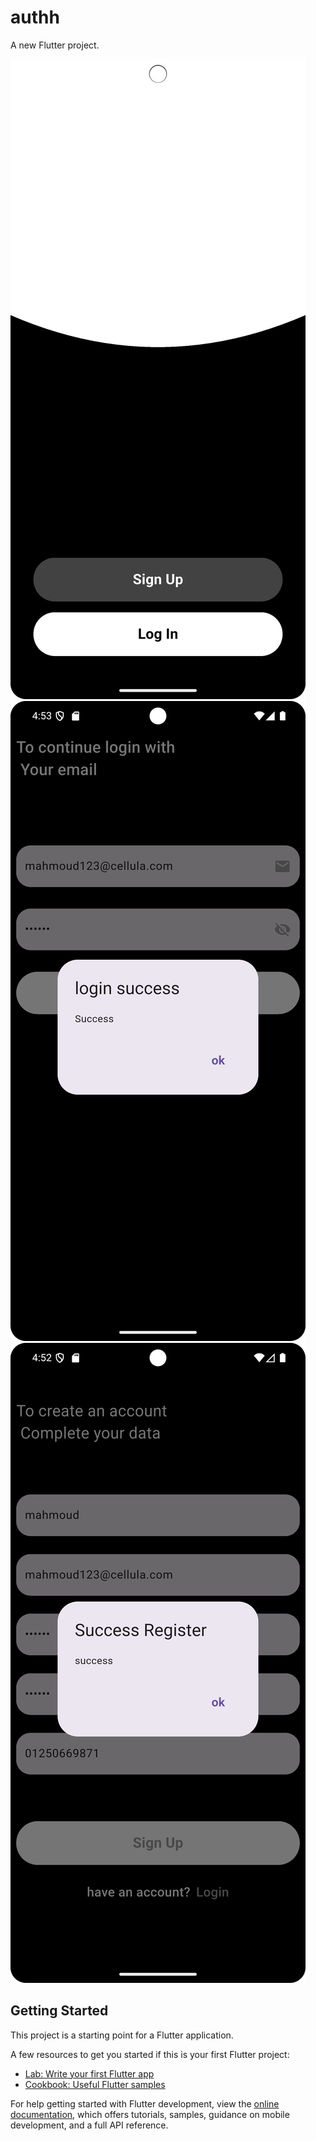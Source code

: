 # authh

A new Flutter project.

![image alt](https://github.com/Mahmouuddiab/authh/blob/45e84bb66a8d47664667e6180b397a0010307260/boarding.png)
![image alt](https://github.com/Mahmouuddiab/authh/blob/e45ea64651f1d86f26c1647ee914d7168236bba1/login1.png)
![image alt](https://github.com/Mahmouuddiab/authh/blob/4b59405320d59fc58a365292054416304a5e91a3/register1.png)

## Getting Started

This project is a starting point for a Flutter application.

A few resources to get you started if this is your first Flutter project:

- [Lab: Write your first Flutter app](https://docs.flutter.dev/get-started/codelab)
- [Cookbook: Useful Flutter samples](https://docs.flutter.dev/cookbook)

For help getting started with Flutter development, view the
[online documentation](https://docs.flutter.dev/), which offers tutorials,
samples, guidance on mobile development, and a full API reference.
